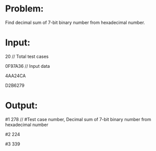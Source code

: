 # Problem:
Find decimal sum of 7-bit binary number from hexadecimal number.



# Input:

20 // Total test cases

0F97A36   // Input data

4AA24CA

D2B6279



# Output:
#1 278    // #Test case number, Decimal sum of 7-bit binary number from hexadecimal number

#2 224

#3 339
